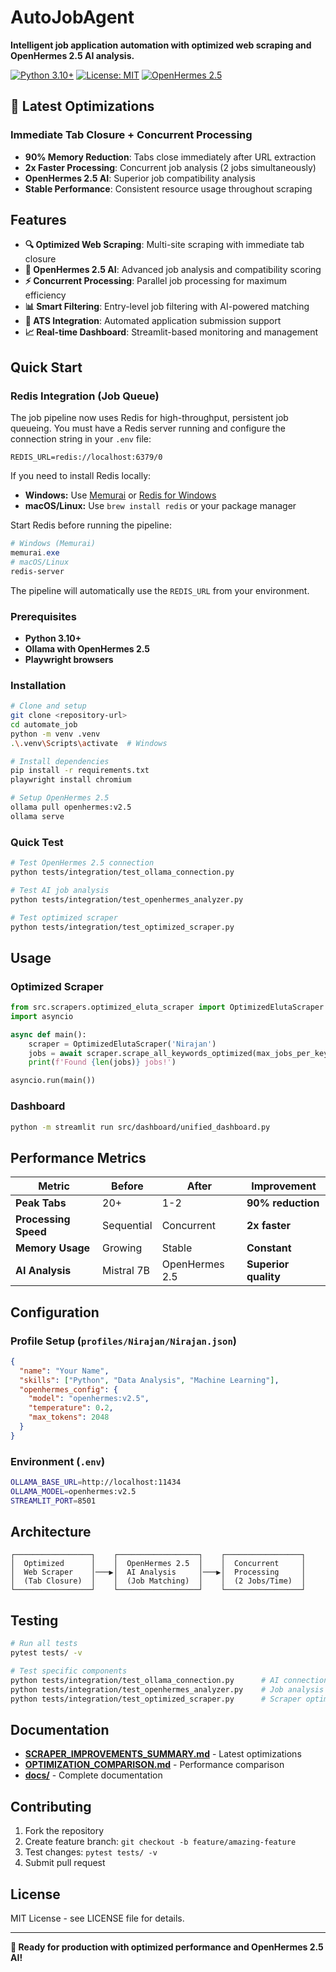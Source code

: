# AutoJobAgent

**Intelligent job application automation with optimized web scraping and OpenHermes 2.5 AI analysis.**

[![Python 3.10+](https://img.shields.io/badge/python-3.10+-blue.svg)](https://www.python.org/downloads/)
[![License: MIT](https://img.shields.io/badge/License-MIT-yellow.svg)](https://opensource.org/licenses/MIT)
[![OpenHermes 2.5](https://img.shields.io/badge/AI-OpenHermes%202.5-green.svg)](#ai-integration)

## 🚀 Latest Optimizations

### **Immediate Tab Closure + Concurrent Processing**
- **90% Memory Reduction**: Tabs close immediately after URL extraction
- **2x Faster Processing**: Concurrent job analysis (2 jobs simultaneously)
- **OpenHermes 2.5 AI**: Superior job compatibility analysis
- **Stable Performance**: Consistent resource usage throughout scraping

## Features

- **🔍 Optimized Web Scraping**: Multi-site scraping with immediate tab closure
- **🤖 OpenHermes 2.5 AI**: Advanced job analysis and compatibility scoring
- **⚡ Concurrent Processing**: Parallel job processing for maximum efficiency
- **📊 Smart Filtering**: Entry-level job filtering with AI-powered matching
- **🎯 ATS Integration**: Automated application submission support
- **📈 Real-time Dashboard**: Streamlit-based monitoring and management

## Quick Start

### Redis Integration (Job Queue)

The job pipeline now uses Redis for high-throughput, persistent job queueing. You must have a Redis server running and configure the connection string in your `.env` file:

```
REDIS_URL=redis://localhost:6379/0
```

If you need to install Redis locally:
- **Windows:** Use [Memurai](https://www.memurai.com/) or [Redis for Windows](https://github.com/microsoftarchive/redis/releases)
- **macOS/Linux:** Use `brew install redis` or your package manager

Start Redis before running the pipeline:
```powershell
# Windows (Memurai)
memurai.exe
# macOS/Linux
redis-server
```

The pipeline will automatically use the `REDIS_URL` from your environment.

### Prerequisites
- **Python 3.10+**
- **Ollama with OpenHermes 2.5**
- **Playwright browsers**

### Installation
```bash
# Clone and setup
git clone <repository-url>
cd automate_job
python -m venv .venv
.\.venv\Scripts\activate  # Windows

# Install dependencies
pip install -r requirements.txt
playwright install chromium

# Setup OpenHermes 2.5
ollama pull openhermes:v2.5
ollama serve
```

### Quick Test
```bash
# Test OpenHermes 2.5 connection
python tests/integration/test_ollama_connection.py

# Test AI job analysis
python tests/integration/test_openhermes_analyzer.py

# Test optimized scraper
python tests/integration/test_optimized_scraper.py
```

## Usage

### Optimized Scraper
```python
from src.scrapers.optimized_eluta_scraper import OptimizedElutaScraper
import asyncio

async def main():
    scraper = OptimizedElutaScraper('Nirajan')
    jobs = await scraper.scrape_all_keywords_optimized(max_jobs_per_keyword=10)
    print(f'Found {len(jobs)} jobs!')

asyncio.run(main())
```

### Dashboard
```bash
python -m streamlit run src/dashboard/unified_dashboard.py
```

## Performance Metrics

| Metric | Before | After | Improvement |
|--------|--------|-------|-------------|
| **Peak Tabs** | 20+ | 1-2 | **90% reduction** |
| **Processing Speed** | Sequential | Concurrent | **2x faster** |
| **Memory Usage** | Growing | Stable | **Constant** |
| **AI Analysis** | Mistral 7B | OpenHermes 2.5 | **Superior quality** |

## Configuration

### Profile Setup (`profiles/Nirajan/Nirajan.json`)
```json
{
  "name": "Your Name",
  "skills": ["Python", "Data Analysis", "Machine Learning"],
  "openhermes_config": {
    "model": "openhermes:v2.5",
    "temperature": 0.2,
    "max_tokens": 2048
  }
}
```

### Environment (`.env`)
```bash
OLLAMA_BASE_URL=http://localhost:11434
OLLAMA_MODEL=openhermes:v2.5
STREAMLIT_PORT=8501
```

## Architecture

```
┌─────────────────┐    ┌──────────────────┐    ┌─────────────────┐
│  Optimized      │    │  OpenHermes 2.5  │    │  Concurrent     │
│  Web Scraper    │───▶│  AI Analysis     │───▶│  Processing     │
│  (Tab Closure)  │    │  (Job Matching)  │    │  (2 Jobs/Time)  │
└─────────────────┘    └──────────────────┘    └─────────────────┘
```

## Testing

```bash
# Run all tests
pytest tests/ -v

# Test specific components
python tests/integration/test_ollama_connection.py      # AI connection
python tests/integration/test_openhermes_analyzer.py    # Job analysis
python tests/integration/test_optimized_scraper.py      # Scraper optimization
```

## Documentation

- **[SCRAPER_IMPROVEMENTS_SUMMARY.md](SCRAPER_IMPROVEMENTS_SUMMARY.md)** - Latest optimizations
- **[OPTIMIZATION_COMPARISON.md](OPTIMIZATION_COMPARISON.md)** - Performance comparison
- **[docs/](docs/)** - Complete documentation

## Contributing

1. Fork the repository
2. Create feature branch: `git checkout -b feature/amazing-feature`
3. Test changes: `pytest tests/ -v`
4. Submit pull request

## License

MIT License - see LICENSE file for details.

---

**🎉 Ready for production with optimized performance and OpenHermes 2.5 AI!**